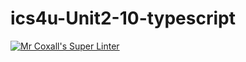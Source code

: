 # ics4u-Unit2-10-typescript

[![Mr Coxall's Super Linter](https://github.com/Peter-Gemmell/ics4u-Unit2-10-typescript/workflows/Mr%20Coxall's%20Super%20Linter/badge.svg)](https://github.com/Peter-Gemmell/ics4u-Unit2-10-typescript/actions/)
